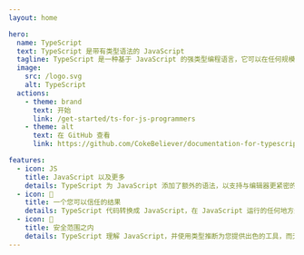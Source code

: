 ```yaml
---
layout: home

hero:
  name: TypeScript
  text: TypeScript 是带有类型语法的 JavaScript
  tagline: TypeScript 是一种基于 JavaScript 的强类型编程语言，它可以在任何规模下为您提供更好的工具。
  image:
    src: /logo.svg
    alt: TypeScript
  actions:
    - theme: brand
      text: 开始
      link: /get-started/ts-for-js-programmers
    - theme: alt
      text: 在 GitHub 查看
      link: https://github.com/CokeBeliever/documentation-for-typescript

features:
  - icon: JS
    title: JavaScript 以及更多
    details: TypeScript 为 JavaScript 添加了额外的语法，以支持与编辑器更紧密的集成。在编辑器中尽早捕获错误。
  - icon: 🌈
    title: 一个您可以信任的结果
    details: TypeScript 代码转换成 JavaScript，在 JavaScript 运行的任何地方运行：在浏览器中、在您的 Node.js 或 Deno 应用程序中。
  - icon: 🔐
    title: 安全范围之内
    details: TypeScript 理解 JavaScript，并使用类型推断为您提供出色的工具，而无需额外的代码。
---
```

